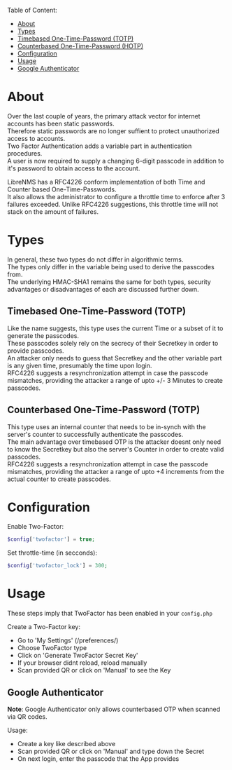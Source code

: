 Table of Content:
- [About](#about)
- [Types](#types)
 - [Timebased One-Time-Password (TOTP)](#totp)
 - [Counterbased One-Time-Password (HOTP)](#hotp)
- [Configuration](#config)
- [Usage](#usage)
 - [Google Authenticator](#usage-google)

# <a name="about">About</a>

Over the last couple of years, the primary attack vector for internet accounts has been static passwords.  
Therefore static passwords are no longer suffient to protect unauthorized access to accounts.  
Two Factor Authentication adds a variable part in authentication procedures.  
A user is now required to supply a changing 6-digit passcode in addition to it's password to obtain access to the account.

LibreNMS has a RFC4226 conform implementation of both Time and Counter based One-Time-Passwords.  
It also allows the administrator to configure a throttle time to enforce after 3 failures exceeded. Unlike RFC4226 suggestions, this throttle time will not stack on the amount of failures.

# <a name="types">Types</a>

In general, these two types do not differ in algorithmic terms.  
The types only differ in the variable being used to derive the passcodes from.  
The underlying HMAC-SHA1 remains the same for both types, security advantages or disadvantages of each are discussed further down.

## <a name="totp">Timebased One-Time-Password (TOTP)</a>

Like the name suggests, this type uses the current Time or a subset of it to generate the passcodes.  
These passcodes solely rely on the secrecy of their Secretkey in order to provide passcodes.  
An attacker only needs to guess that Secretkey and the other variable part is any given time, presumably the time upon login.  
RFC4226 suggests a resynchronization attempt in case the passcode mismatches, providing the attacker a range of upto +/- 3 Minutes to create passcodes.


## <a name="hotp">Counterbased One-Time-Password (TOTP)</a>

This type uses an internal counter that needs to be in-synch with the server's counter to successfully authenticate the passcodes.  
The main advantage over timebased OTP is the attacker doesnt only need to know the Secretkey but also the server's Counter in order to create valid passcodes.  
RFC4226 suggests a resynchronization attempt in case the passcode mismatches, providing the attacker a range of upto +4 increments from the actual counter to create passcodes.

# <a name="config">Configuration</a>

Enable Two-Factor:
```php
$config['twofactor'] = true;
```

Set throttle-time (in secconds):
```php
$config['twofactor_lock'] = 300;
```

# <a name="usage">Usage</a>

These steps imply that TwoFactor has been enabled in your `config.php`

Create a Two-Factor key:
- Go to 'My Settings' (/preferences/)
- Choose TwoFactor type
- Click on 'Generate TwoFactor Secret Key'
- If your browser didnt reload, reload manually
- Scan provided QR or click on 'Manual' to see the Key

## <a name="usage-google">Google Authenticator</a>

__Note__: Google Authenticator only allows counterbased OTP when scanned via QR codes.

Usage:
- Create a key like described above
- Scan provided QR or click on 'Manual' and type down the Secret
- On next login, enter the passcode that the App provides
